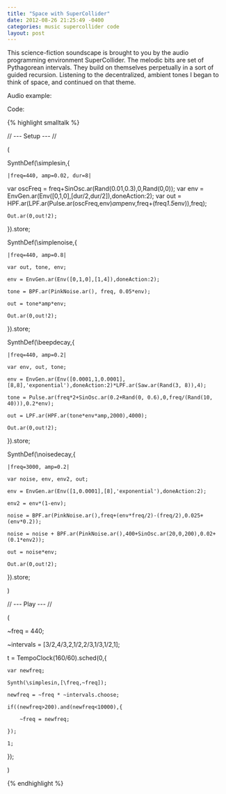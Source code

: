 ```yaml
---
title: "Space with SuperCollider"
date: 2012-08-26 21:25:49 -0400
categories: music supercollider code
layout: post
---
```

This science-fiction soundscape is brought to you by the audio programming environment SuperCollider. The melodic bits are set of Pythagorean intervals. They build on themselves perpetually in a sort of guided recursion. Listening to the decentralized, ambient tones I began to think of space, and continued on that theme.

Audio example:

<audio src="{{ site.baseurl | prepend: site.url }}/mp3/space.mp3"></audio>

Code:

{% highlight smalltalk %}



// --- Setup --- //

(

SynthDef(\simplesin,{

	|freq=440, amp=0.02, dur=8|
  var oscFreq = freq+SinOsc.ar(Rand(0.01,0.3),0,Rand(0,0));
  var env = EnvGen.ar(Env([0,1,0],[dur/2,dur/2]),doneAction:2);
  var out = HPF.ar(LPF.ar(Pulse.ar(oscFreq,env)*amp*env,freq+(freq*1.5*env)),freq);

	Out.ar(0,out!2);

}).store;

SynthDef(\simplenoise,{

	|freq=440, amp=0.8|

	var out, tone, env;

	env = EnvGen.ar(Env([0,1,0],[1,4]),doneAction:2);

	tone = BPF.ar(PinkNoise.ar(), freq, 0.05*env);

	out = tone*amp*env;

	Out.ar(0,out!2);

}).store;

SynthDef(\beepdecay,{

	|freq=440, amp=0.2|

	var env, out, tone;

	env = EnvGen.ar(Env([0.0001,1,0.0001],[8,8],'exponential'),doneAction:2)*LPF.ar(Saw.ar(Rand(3, 8)),4);

	tone = Pulse.ar(freq*2+SinOsc.ar(0.2+Rand(0, 0.6),0,freq/(Rand(10, 40))),0.2*env);

	out = LPF.ar(HPF.ar(tone*env*amp,2000),4000);

	Out.ar(0,out!2);


}).store;

SynthDef(\noisedecay,{

	|freq=3000, amp=0.2|

	var noise, env, env2, out;

	env = EnvGen.ar(Env([1,0.0001],[8],'exponential'),doneAction:2);

	env2 = env*(1-env);

	noise = BPF.ar(PinkNoise.ar(),freq+(env*freq/2)-(freq/2),0.025+(env*0.2));

	noise = noise + BPF.ar(PinkNoise.ar(),400+SinOsc.ar(20,0,200),0.02+(0.1*env2));

	out = noise*env;

	Out.ar(0,out!2);

}).store;

)

// --- Play --- //

(

~freq = 440;

~intervals = [3/2,4/3,2,1/2,2/3,1/3,1/2,1];

t = TempoClock(160/60).sched(0,{

	var newfreq;

	Synth(\simplesin,[\freq,~freq]);

	newfreq = ~freq * ~intervals.choose;

	if((newfreq>200).and(newfreq<10000),{

		~freq = newfreq;

	});

	1;

});



)
 
{% endhighlight %}
